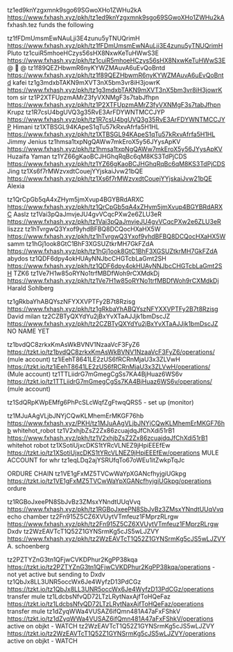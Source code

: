 tz1ed9knYzgxmnk9sgo69SGwoXHo1ZWHu2kA    https://www.fxhash.xyz/pkh/tz1ed9knYzgxmnk9sgo69SGwoXHo1ZWHu2kA fxhash.tez funds the following

tz1fFDmUmsmEwNAuLji3E4zunu5yTNUQrimH    https://www.fxhash.xyz/pkh/tz1fFDmUmsmEwNAuLji3E4zunu5yTNUQrimH Pluto
tz1cuiR5mhoeHCzys56sHX8NxwKeTuHWwS3E    https://www.fxhash.xyz/pkh/tz1cuiR5mhoeHCzys56sHX8NxwKeTuHWwS3E @  @ 
tz1f89QEZHbwmR6nyKYWZMAuvA6uEvQoBntd    https://www.fxhash.xyz/pkh/tz1f89QEZHbwmR6nyKYWZMAuvA6uEvQoBntd kafei
tz1g3mdxbTAKN9mXVT3nX5bm3vr8iH3jowrK    https://www.fxhash.xyz/pkh/tz1g3mdxbTAKN9mXVT3nX5bm3vr8iH3jowrK tom sir
tz1P2XTFUpzmAMrZ3fyVXNMgF3s7tabJfhpn    https://www.fxhash.xyz/pkh/tz1P2XTFUpzmAMrZ3fyVXNMgF3s7tabJfhpn Krupz
tz1R7csU4bgUVQ3g35RvE3ArFDYWNTMCCJYP    https://www.fxhash.xyz/pkh/tz1R7csU4bgUVQ3g35RvE3ArFDYWNTMCCJYP Himani
tz1XTBSGL94KApeS1qTu57kRxvAfrfa5H1HL    https://www.fxhash.xyz/pkh/tz1XTBSGL94KApeS1qTu57kRxvAfrfa5H1HL Jimmy Jenius
tz1hmsa1txpNgQAWw7mkEroX5y56JYysApKV    https://www.fxhash.xyz/pkh/tz1hmsa1txpNgQAWw7mkEroX5y56JYysApKV Huzaifa Yaman
tz1YZ66gKaoBCJHGhqRqBc6qM8KS3TdPjCDS    https://www.fxhash.xyz/pkh/tz1YZ66gKaoBCJHGhqRqBc6qM8KS3TdPjCDS Jing
tz1Xs6f7rMWzvxdtCouejYYjskaiJvw21bQE    https://www.fxhash.xyz/pkh/tz1Xs6f7rMWzvxdtCouejYYjskaiJvw21bQE Alexia

tz1QrCpGb5qA4xZHym5jmXvup4BGYBRdARXC    https://www.fxhash.xyz/pkh/tz1QrCpGb5qA4xZHym5jmXvup4BGYBRdARXC Aaslz
tz1Vai3pQaJmvjeJU4gvVCqcPXw2e6ZLU3eR    https://www.fxhash.xyz/pkh/tz1Vai3pQaJmvjeJU4gvVCqcPXw2e6ZLU3eR  liszzz
tz1hTvrgwQ3Yxof9yhdBFBQ8DCQocHXaHX5W    https://www.fxhash.xyz/pkh/tz1hTvrgwQ3Yxof9yhdBFBQ8DCQocHXaHX5W samm
tz1hGj1ook8GtC1BhF3XGSUZtkrMH7GkFZdA    https://www.fxhash.xyz/pkh/tz1hGj1ook8GtC1BhF3XGSUZtkrMH7GkFZdA abydos
tz1QDF6dpy4okHUAyNNJbcCHGTcbLaGmt2SH    https://www.fxhash.xyz/pkh/tz1QDF6dpy4okHUAyNNJbcCHGTcbLaGmt2SH TZK6
tz1Ve7H1w85oRYNo1trfMBDfWoh9rCXMdkDj    https://www.fxhash.xyz/pkh/tz1Ve7H1w85oRYNo1trfMBDfWoh9rCXMdkDj Harald Sohlberg

tz1gRkbaYhABQYszNFYXXVPTFy2B7t8Rzisg    https://www.fxhash.xyz/pkh/tz1gRkbaYhABQYszNFYXXVPTFy2B7t8Rzisg David milan
tz2CZBTyQXYdYu2jBxYvXTaAJJjk1bmDscJZ    https://www.fxhash.xyz/pkh/tz2CZBTyQXYdYu2jBxYvXTaAJJjk1bmDscJZ NO NAME YET

tz1bvdQC8zrkxKmAsWkBVNV1NzaaVcF3FyZ6    https://tzkt.io/tz1bvdQC8zrkxKmAsWkBVNV1NzaaVcF3FyZ6/operations/ (mule account)
tz1iEehT8641LE2zUS6fRCRnMjaU3x3ZLVwH    https://tzkt.io/tz1iEehT8641LE2zUS6fRCRnMjaU3x3ZLVwH/operations/ (Mule account)
tz1TTLiidrG7mGmegCgSs7KA4BjHuaz6WS6v    https://tzkt.io/tz1TTLiidrG7mGmegCgSs7KA4BjHuaz6WS6v/operations/ (mule account)

tz1SdQRpKWpEMfg6PhPcSLcWqfZgFtwqQRS5 - set up (monitor)

tz1MJuAAgVLjbJNYjCQwKLMhemErMKGF76hb    https://www.fxhash.xyz/PKH/tz1MJuAAgVLjbJNYjCQwKLMhemErMKGF76hb whitehot_robot
tz1V2xhjbZsZ2Zx86zcuajdqJfChXdi51rB1    https://www.fxhash.xyz/pkh/tz1V2xhjbZsZ2Zx86zcuajdqJfChXdi51rB1 whitehot robot
tz1XSotiUjxcDKS1tYRcVLNEZ9jHpiEEEfEw    https://tzkt.io/tz1XSotiUjxcDKS1tYRcVLNEZ9jHpiEEEfEw/operations MULE ACCOUNT for whr
tz1eqLDq2ajYSRUfqTo67oWEu1itZwkpTqJc

ORDURE CHAIN
tz1VE1gFxMZ5TVCwWaYpXGANcfhyjgiUGkpg    https://tzkt.io/tz1VE1gFxMZ5TVCwWaYpXGANcfhyjgiUGkpg/operations ordure

tz1RGBoJxeePN8SbJvBz3ZMsxYNndtUUqVvq    https://www.fxhash.xyz/pkh/tz1RGBoJxeePN8SbJvBz3ZMsxYNndtUUqVvq echo chamber
tz2Fn915Z5CZ6XVUytVTmfeuz1FMprzRLrgw    https://www.fxhash.xyz/pkh/tz2Fn915Z5CZ6XVUytVTmfeuz1FMprzRLrgw Dxdv
tz2WzEAVTcT1Q52Z1GYNSrmKg5cJS5wLJZVY    https://www.fxhash.xyz/pkh/tz2WzEAVTcT1Q52Z1GYNSrmKg5cJS5wLJZVY A. schoenberg

tz2PZTYZnG3tn1QFjwCVKDPhur2KgPP38kqa    https://tzkt.io/tz2PZTYZnG3tn1QFjwCVKDPhur2KgPP38kqa/operations - not yet active but sending to Dxdv
tz1QbJx8LL3UNR5occWx6Je4WyfzD13PdCGz    https://tzkt.io/tz1QbJx8LL3UNR5occWx6Je4WyfzD13PdCGz/operations transfer mule
tz1LdcbsNfvQD72LTzLRytNaxAjfToHQeFaz    https://tzkt.io/tz1LdcbsNfvQD72LTzLRytNaxAjfToHQeFaz/operations transfer mule
tz1dZyqWWa4VUSAZ6ifQmn481A47aFxFShkV    https://tzkt.io/tz1dZyqWWa4VUSAZ6ifQmn481A47aFxFShkV/operations active on objkt - WATCH
tz2WzEAVTcT1Q52Z1GYNSrmKg5cJS5wLJZVY    https://tzkt.io/tz2WzEAVTcT1Q52Z1GYNSrmKg5cJS5wLJZVY/operations active on objkt - WATCH